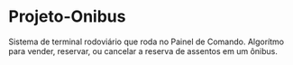 # Projeto-Onibus
Sistema de terminal rodoviário que roda no Painel de Comando.
Algorítmo para vender, reservar, ou cancelar a reserva de assentos em um ônibus.
